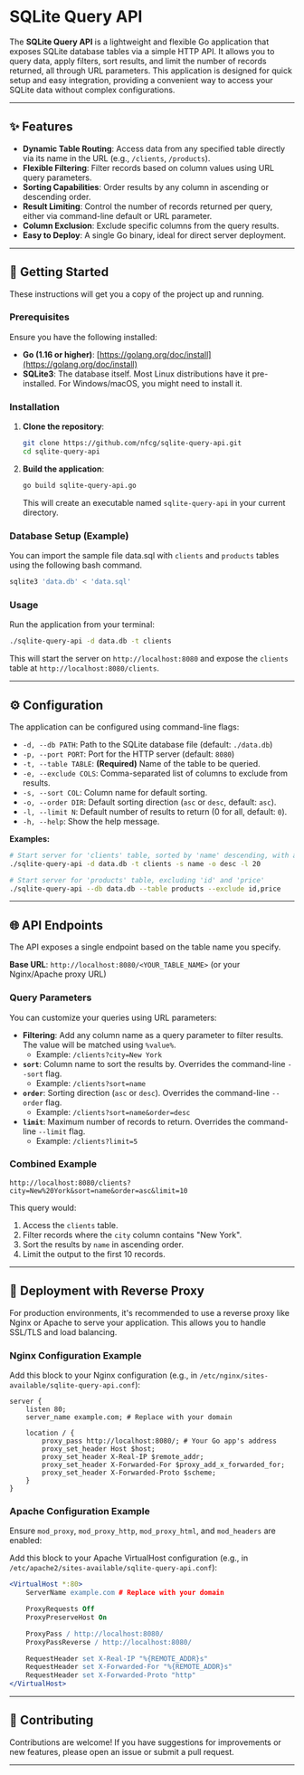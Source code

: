 
# SQLite Query API

The **SQLite Query API** is a lightweight and flexible Go application that exposes SQLite database tables via a simple HTTP API. It allows you to query data, apply filters, sort results, and limit the number of records returned, all through URL parameters. This application is designed for quick setup and easy integration, providing a convenient way to access your SQLite data without complex configurations.

---

## ✨ Features

* **Dynamic Table Routing**: Access data from any specified table directly via its name in the URL (e.g., `/clients`, `/products`).
* **Flexible Filtering**: Filter records based on column values using URL query parameters.
* **Sorting Capabilities**: Order results by any column in ascending or descending order.
* **Result Limiting**: Control the number of records returned per query, either via command-line default or URL parameter.
* **Column Exclusion**: Exclude specific columns from the query results.
* **Easy to Deploy**: A single Go binary, ideal for direct server deployment.

---

## 🚀 Getting Started

These instructions will get you a copy of the project up and running.

### Prerequisites

Ensure you have the following installed:

* **Go (1.16 or higher)**: [https://golang.org/doc/install](https://golang.org/doc/install)
* **SQLite3**: The database itself. Most Linux distributions have it pre-installed. For Windows/macOS, you might need to install it.

### Installation

1.  **Clone the repository**:
    ```bash
    git clone https://github.com/nfcg/sqlite-query-api.git
    cd sqlite-query-api
    ```
2.  **Build the application**:
    ```bash
    go build sqlite-query-api.go
    ```
    This will create an executable named `sqlite-query-api` in your current directory.

### Database Setup (Example)

You can import the sample file data.sql with `clients` and `products` tables using the following bash command. 

```bash
sqlite3 'data.db' < 'data.sql'
````

### Usage

Run the application from your terminal:

```bash
./sqlite-query-api -d data.db -t clients
````

This will start the server on `http://localhost:8080` and expose the `clients` table at `http://localhost:8080/clients`.

-----

## ⚙️ Configuration

The application can be configured using command-line flags:

  * `-d, --db PATH`: Path to the SQLite database file (default: `./data.db`)
  * `-p, --port PORT`: Port for the HTTP server (default: `8080`)
  * `-t, --table TABLE`: **(Required)** Name of the table to be queried.
  * `-e, --exclude COLS`: Comma-separated list of columns to exclude from results.
  * `-s, --sort COL`: Column name for default sorting.
  * `-o, --order DIR`: Default sorting direction (`asc` or `desc`, default: `asc`).
  * `-l, --limit N`: Default number of results to return (0 for all, default: `0`).
  * `-h, --help`: Show the help message.

**Examples:**

```bash
# Start server for 'clients' table, sorted by 'name' descending, with a default limit of 20
./sqlite-query-api -d data.db -t clients -s name -o desc -l 20

# Start server for 'products' table, excluding 'id' and 'price'
./sqlite-query-api --db data.db --table products --exclude id,price
```

-----

## 🌐 API Endpoints

The API exposes a single endpoint based on the table name you specify.

**Base URL**: `http://localhost:8080/<YOUR_TABLE_NAME>` (or your Nginx/Apache proxy URL)

### Query Parameters

You can customize your queries using URL parameters:

  * **Filtering**: Add any column name as a query parameter to filter results. The value will be matched using `%value%`.
      * Example: `/clients?city=New York`
  * **`sort`**: Column name to sort the results by. Overrides the command-line `--sort` flag.
      * Example: `/clients?sort=name`
  * **`order`**: Sorting direction (`asc` or `desc`). Overrides the command-line `--order` flag.
      * Example: `/clients?sort=name&order=desc`
  * **`limit`**: Maximum number of records to return. Overrides the command-line `--limit` flag.
      * Example: `/clients?limit=5`

### Combined Example

```
http://localhost:8080/clients?city=New%20York&sort=name&order=asc&limit=10
```

This query would:

1.  Access the `clients` table.
2.  Filter records where the `city` column contains "New York".
3.  Sort the results by `name` in ascending order.
4.  Limit the output to the first 10 records.

-----

## 🚀 Deployment with Reverse Proxy

For production environments, it's recommended to use a reverse proxy like Nginx or Apache to serve your application. This allows you to handle SSL/TLS and  load balancing.

### Nginx Configuration Example

Add this block to your Nginx configuration (e.g., in `/etc/nginx/sites-available/sqlite-query-api.conf`):

```nginx
server {
    listen 80;
    server_name example.com; # Replace with your domain

    location / {
        proxy_pass http://localhost:8080/; # Your Go app's address
        proxy_set_header Host $host;
        proxy_set_header X-Real-IP $remote_addr;
        proxy_set_header X-Forwarded-For $proxy_add_x_forwarded_for;
        proxy_set_header X-Forwarded-Proto $scheme;
    }
}
```

### Apache Configuration Example

Ensure `mod_proxy`, `mod_proxy_http`, `mod_proxy_html`, and `mod_headers` are enabled:


Add this block to your Apache VirtualHost configuration (e.g., in `/etc/apache2/sites-available/sqlite-query-api.conf`):

```apache
<VirtualHost *:80>
    ServerName example.com # Replace with your domain

    ProxyRequests Off
    ProxyPreserveHost On

    ProxyPass / http://localhost:8080/
    ProxyPassReverse / http://localhost:8080/

    RequestHeader set X-Real-IP "%{REMOTE_ADDR}s"
    RequestHeader set X-Forwarded-For "%{REMOTE_ADDR}s"
    RequestHeader set X-Forwarded-Proto "http"
</VirtualHost>
```

-----

## 🤝 Contributing

Contributions are welcome\! If you have suggestions for improvements or new features, please open an issue or submit a pull request.

-----




